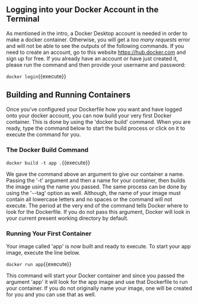 ## Logging into your Docker Account in the Terminal

As mentioned in the intro, a Docker Desktop account is needed in order to make a docker container. Otherwise, you will get a *too many requests* error and will not be able to see the outputs of the following commands. If you need to create an account, go to this website <https://hub.docker.com> and sign up for free. If you already have an account or have just created it, please run the command and then provide your username and password:

`docker login`{{execute}} 


## Building and Running Containers

Once you've configured your Dockerfile how you want and have logged onto your docker account, you can now build your very first Docker container. This is done by using the 'docker build' command. When you are ready, type the command below to start the build process
or click on it to execute the command for you.

### The Docker Build Command

`docker build -t app .`{{execute}}

We gave the command above an argument to give our container a name. Passing the
'-t' argument and then a name for your container, then builds the image using
the name you passed. The same process can be done by using the '--tag' option as
well. Although, the name of your image must contain all lowercase letters and no
spaces or the command will not execute. The period at the very end of the
command tells Docker where to look for the Dockerfile. If you do not pass this
argument, Docker will look in your current present working directory by default.

### Running Your First Container

Your image called 'app' is now built and ready to execute. To start your app
image, execute the line below.

`docker run app`{{execute}}

This command will start your Docker container and since you passed the argument
'app' it will look for the app image and use that Dockerfile to run your
container. If you do not originally name your image, one will be created for you
and you can use that as well.

